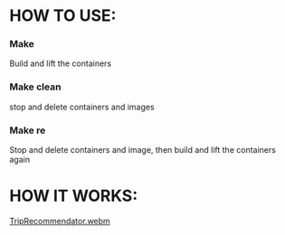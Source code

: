 # HOW TO USE:
### Make
Build and lift the containers
### Make clean
stop and delete containers and images
### Make re
Stop and delete containers and image, then build and lift the containers again

# HOW IT WORKS:
[TripRecommendator.webm](https://github.com/user-attachments/assets/cb9d8946-4f3a-47a3-be18-142664aa6fad)
